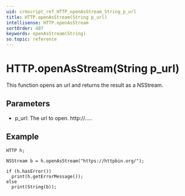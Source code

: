 ```yaml
---
uid: crmscript_ref_HTTP_openAsStream_String_p_url
title: HTTP.openAsStream(String p_url)
intellisense: HTTP.openAsStream
sortOrder: 407
keywords: openAsStream(String)
so.topic: reference
---
```


# HTTP.openAsStream(String p_url)

This function opens an url and returns the result as a NSStream.

## Parameters

 - p_url: The url to open. http://.....

## Example

    HTTP h;
    
    NSStream b = h.openAsStream("https://httpbin.org/");
    
    if (h.hasError())
      print(h.getErrorMessage());
    else
      print(String(b));

